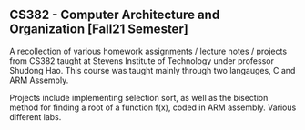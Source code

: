 ## CS382 - Computer Architecture and Organization [Fall21 Semester]

A recollection of various homework assignments / lecture notes / projects from CS382 taught at Stevens Institute of Technology under professor Shudong Hao. This course was taught mainly through two langauges, C and ARM Assembly.

Projects include implementing selection sort, as well as the bisection method for finding a root of a function f(x), coded in ARM assembly. Various different labs.
